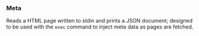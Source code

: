 ### Meta

Reads a HTML page written to stdin and prints a JSON document; designed to be used with the `exec` command to inject meta data as pages are fetched.

